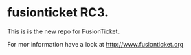 # fusionticket RC3.

This is is the new repo for FusionTicket.

For mor information have a look at http://www.fusionticket.org
